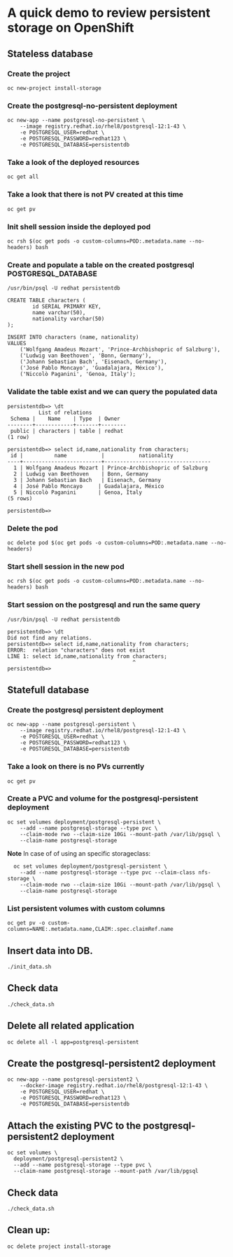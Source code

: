 # A quick demo to review persistent storage on OpenShift

## Stateless database

### Create the project
```
oc new-project install-storage
```

### Create the postgresql-no-persistent deployment
```
oc new-app --name postgresql-no-persistent \
    --image registry.redhat.io/rhel8/postgresql-12:1-43 \
    -e POSTGRESQL_USER=redhat \
    -e POSTGRESQL_PASSWORD=redhat123 \
    -e POSTGRESQL_DATABASE=persistentdb
```

### Take a look of the deployed resources
```
oc get all
```

### Take a look that there is not PV created at this time
```
oc get pv
```

### Init shell session inside the deployed pod
```
oc rsh $(oc get pods -o custom-columns=POD:.metadata.name --no-headers) bash
```

### Create and populate a table on the created postgresql POSTGRESQL_DATABASE
```
/usr/bin/psql -U redhat persistentdb

CREATE TABLE characters (
	    id SERIAL PRIMARY KEY,
	    name varchar(50),
	    nationality varchar(50)
);

INSERT INTO characters (name, nationality)
VALUES
    ('Wolfgang Amadeus Mozart', 'Prince-Archbishopric of Salzburg'),
    ('Ludwig van Beethoven', 'Bonn, Germany'),
    ('Johann Sebastian Bach', 'Eisenach, Germany'),
    ('José Pablo Moncayo', 'Guadalajara, México'),
    ('Niccolò Paganini', 'Genoa, Italy');

```

### Validate the table exist and we can query the populated data
```
persistentdb=> \dt
          List of relations
 Schema |    Name    | Type  | Owner  
--------+------------+-------+--------
 public | characters | table | redhat
(1 row)

persistentdb=> select id,name,nationality from characters;
 id |          name           |           nationality            
----+-------------------------+----------------------------------
  1 | Wolfgang Amadeus Mozart | Prince-Archbishopric of Salzburg
  2 | Ludwig van Beethoven    | Bonn, Germany
  3 | Johann Sebastian Bach   | Eisenach, Germany
  4 | José Pablo Moncayo     | Guadalajara, México
  5 | Niccolò Paganini       | Genoa, Italy
(5 rows)

persistentdb=>

```

### Delete the pod
```
oc delete pod $(oc get pods -o custom-columns=POD:.metadata.name --no-headers)
```

### Start shell session in the new pod
```
oc rsh $(oc get pods -o custom-columns=POD:.metadata.name --no-headers) bash
```

### Start session on the postgresql and run the same query
```
/usr/bin/psql -U redhat persistentdb

persistentdb=> \dt
Did not find any relations.
persistentdb=> select id,name,nationality from characters;
ERROR:  relation "characters" does not exist
LINE 1: select id,name,nationality from characters;
                                        ^
persistentdb=>

```

## Statefull database 


### Create the postgresql persistent deployment
```
oc new-app --name postgresql-persistent \
    --image registry.redhat.io/rhel8/postgresql-12:1-43 \
    -e POSTGRESQL_USER=redhat \
    -e POSTGRESQL_PASSWORD=redhat123 \
    -e POSTGRESQL_DATABASE=persistentdb
```

### Take a look on there is no PVs currently
```
oc get pv
```

### Create a PVC and volume for the postgresql-persistent deployment
```
oc set volumes deployment/postgresql-persistent \
    --add --name postgresql-storage --type pvc \
    --claim-mode rwo --claim-size 10Gi --mount-path /var/lib/pgsql \
    --claim-name postgresql-storage
```

**Note**
In case of of using an specific storageclass:
```
  oc set volumes deployment/postgresql-persistent \
    --add --name postgresql-storage --type pvc --claim-class nfs-storage \
    --claim-mode rwo --claim-size 10Gi --mount-path /var/lib/pgsql \
    --claim-name postgresql-storage
```

### List persistent volumes with custom columns
```
oc get pv -o custom-columns=NAME:.metadata.name,CLAIM:.spec.claimRef.name
```

## Insert data into DB.
```
./init_data.sh
```

## Check data
```
./check_data.sh
```

## Delete all related application 
```
oc delete all -l app=postgresql-persistent
```

## Create the postgresql-persistent2 deployment
```
oc new-app --name postgresql-persistent2 \
    --docker-image registry.redhat.io/rhel8/postgresql-12:1-43 \
    -e POSTGRESQL_USER=redhat \
    -e POSTGRESQL_PASSWORD=redhat123 \
    -e POSTGRESQL_DATABASE=persistentdb
```

## Attach the existing PVC to the postgresql-persistent2 deployment
```
oc set volumes \
  deployment/postgresql-persistent2 \
  --add --name postgresql-storage --type pvc \
  --claim-name postgresql-storage --mount-path /var/lib/pgsql
``` 

## Check data
```
./check_data.sh
```

## Clean up:
```
oc delete project install-storage
```

